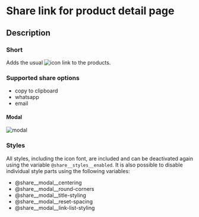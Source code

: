 # Share link for product detail page

## Description
### Short
Adds the usual ![icon](https://github.com/user-attachments/assets/1e9d9d87-de60-4f69-bddb-d6379f79c096) link to the products.
### Supported share options
* copy to clipboard
* whatsapp
* email
#### Modal
![modal](https://github.com/user-attachments/assets/a47e0dc6-364a-45b1-b78e-441cfa772570)
### Styles
All styles, including the icon font, are included and can be deactivated again using the variable ```@share__styles__enabled```.
It is also possible to disable individual style parts using the following variables:
* @share__modal__centering
* @share__modal__round-corners
* @share__modal__title-styling
* @share__modal__reset-spacing
* @share__modal__link-list-styling